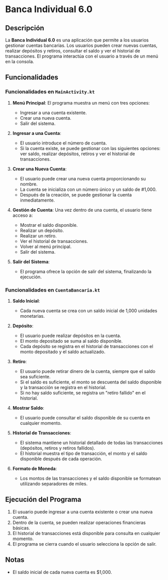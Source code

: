 # Banca Individual 6.0

## Descripción

La **Banca Individual 6.0** es una aplicación que permite a los usuarios gestionar cuentas bancarias. Los usuarios pueden crear nuevas cuentas, realizar depósitos y retiros, consultar el saldo y ver el historial de transacciones. El programa interactúa con el usuario a través de un menú en la consola.

## Funcionalidades

### Funcionalidades en `MainActivity.kt`

1. **Menú Principal**:
   El programa muestra un menú con tres opciones:

     - Ingresar a una cuenta existente.
     - Crear una nueva cuenta.
     - Salir del sistema.

2. **Ingresar a una Cuenta**:
   - El usuario introduce el número de cuenta.
   - Si la cuenta existe, se puede gestionar con las siguientes opciones: ver saldo, realizar depósitos, retiros y ver el historial de transacciones.

3. **Crear una Nueva Cuenta**:
   - El usuario puede crear una nueva cuenta proporcionando su nombre.
   - La cuenta se inicializa con un número único y un saldo de #1,000.
   - Después de la creación, se puede gestionar la cuenta inmediatamente.

4. **Gestión de Cuenta**:
    Una vez dentro de una cuenta, el usuario tiene acceso a:
   
     - Mostrar el saldo disponible.
     - Realizar un depósito.
     - Realizar un retiro.
     - Ver el historial de transacciones.
     - Volver al menú principal.
     - Salir del sistema.

6. **Salir del Sistema**:
   - El programa ofrece la opción de salir del sistema, finalizando la ejecución.

### Funcionalidades en `CuentaBancaria.kt`

1. **Saldo Inicial**:
   - Cada nueva cuenta se crea con un saldo inicial de 1,000 unidades monetarias.

2. **Depósito**:
   - El usuario puede realizar depósitos en la cuenta.
   - El monto depositado se suma al saldo disponible.
   - Cada depósito se registra en el historial de transacciones con el monto depositado y el saldo actualizado.

3. **Retiro**:
   - El usuario puede retirar dinero de la cuenta, siempre que el saldo sea suficiente.
   - Si el saldo es suficiente, el monto se descuenta del saldo disponible y la transacción se registra en el historial.
   - Si no hay saldo suficiente, se registra un "retiro fallido" en el historial.

4. **Mostrar Saldo**:
   - El usuario puede consultar el saldo disponible de su cuenta en cualquier momento.

5. **Historial de Transacciones**:
   - El sistema mantiene un historial detallado de todas las transacciones (depósitos, retiros y retiros fallidos).
   - El historial muestra el tipo de transacción, el monto y el saldo disponible después de cada operación.

6. **Formato de Moneda**:
   - Los montos de las transacciones y el saldo disponible se formatean utilizando separadores de miles.

## Ejecución del Programa

1. El usuario puede ingresar a una cuenta existente o crear una nueva cuenta.
2. Dentro de la cuenta, se pueden realizar operaciones financieras básicas.
3. El historial de transacciones está disponible para consulta en cualquier momento.
4. El programa se cierra cuando el usuario selecciona la opción de salir.

## Notas

- El saldo inicial de cada nueva cuenta es $1,000.
